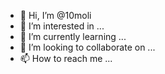 - 👋 Hi, I’m @10moli
- 👀 I’m interested in ...
- 🌱 I’m currently learning ...
- 💞️ I’m looking to collaborate on ...
- 📫 How to reach me ...

<!---
10moli/10moli is a ✨ special ✨ repository because its `README.md` (this file) appears on your GitHub profile.
You can click the Preview link to take a look at your changes.
--->
